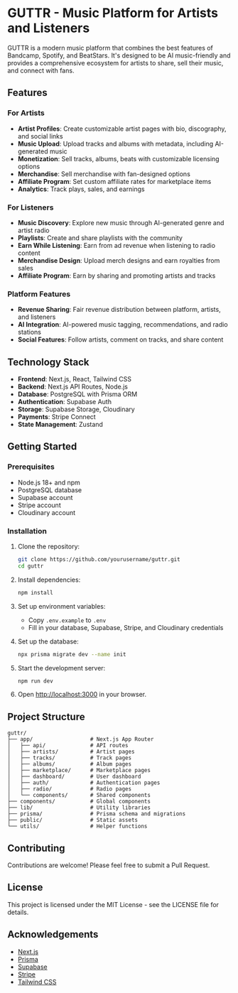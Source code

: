 # GUTTR - Music Platform for Artists and Listeners

GUTTR is a modern music platform that combines the best features of Bandcamp, Spotify, and BeatStars. It's designed to be AI music-friendly and provides a comprehensive ecosystem for artists to share, sell their music, and connect with fans.

## Features

### For Artists
- **Artist Profiles**: Create customizable artist pages with bio, discography, and social links
- **Music Upload**: Upload tracks and albums with metadata, including AI-generated music
- **Monetization**: Sell tracks, albums, beats with customizable licensing options
- **Merchandise**: Sell merchandise with fan-designed options
- **Affiliate Program**: Set custom affiliate rates for marketplace items
- **Analytics**: Track plays, sales, and earnings

### For Listeners
- **Music Discovery**: Explore new music through AI-generated genre and artist radio
- **Playlists**: Create and share playlists with the community
- **Earn While Listening**: Earn from ad revenue when listening to radio content
- **Merchandise Design**: Upload merch designs and earn royalties from sales
- **Affiliate Program**: Earn by sharing and promoting artists and tracks

### Platform Features
- **Revenue Sharing**: Fair revenue distribution between platform, artists, and listeners
- **AI Integration**: AI-powered music tagging, recommendations, and radio stations
- **Social Features**: Follow artists, comment on tracks, and share content

## Technology Stack

- **Frontend**: Next.js, React, Tailwind CSS
- **Backend**: Next.js API Routes, Node.js
- **Database**: PostgreSQL with Prisma ORM
- **Authentication**: Supabase Auth
- **Storage**: Supabase Storage, Cloudinary
- **Payments**: Stripe Connect
- **State Management**: Zustand

## Getting Started

### Prerequisites

- Node.js 18+ and npm
- PostgreSQL database
- Supabase account
- Stripe account
- Cloudinary account

### Installation

1. Clone the repository:
   ```bash
   git clone https://github.com/yourusername/guttr.git
   cd guttr
   ```

2. Install dependencies:
   ```bash
   npm install
   ```

3. Set up environment variables:
   - Copy `.env.example` to `.env`
   - Fill in your database, Supabase, Stripe, and Cloudinary credentials

4. Set up the database:
   ```bash
   npx prisma migrate dev --name init
   ```

5. Start the development server:
   ```bash
   npm run dev
   ```

6. Open [http://localhost:3000](http://localhost:3000) in your browser.

## Project Structure

```
guttr/
├── app/                  # Next.js App Router
│   ├── api/              # API routes
│   ├── artists/          # Artist pages
│   ├── tracks/           # Track pages
│   ├── albums/           # Album pages
│   ├── marketplace/      # Marketplace pages
│   ├── dashboard/        # User dashboard
│   ├── auth/             # Authentication pages
│   ├── radio/            # Radio pages
│   └── components/       # Shared components
├── components/           # Global components
├── lib/                  # Utility libraries
├── prisma/               # Prisma schema and migrations
├── public/               # Static assets
└── utils/                # Helper functions
```

## Contributing

Contributions are welcome! Please feel free to submit a Pull Request.

## License

This project is licensed under the MIT License - see the LICENSE file for details.

## Acknowledgements

- [Next.js](https://nextjs.org/)
- [Prisma](https://www.prisma.io/)
- [Supabase](https://supabase.io/)
- [Stripe](https://stripe.com/)
- [Tailwind CSS](https://tailwindcss.com/)
